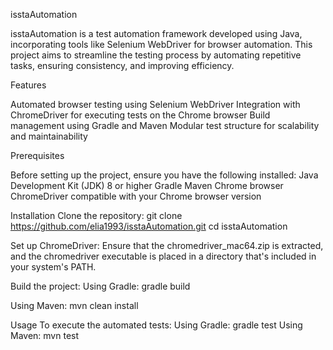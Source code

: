 isstaAutomation

isstaAutomation is a test automation framework developed using Java, incorporating tools like Selenium WebDriver for browser automation.
This project aims to streamline the testing process by automating repetitive tasks, ensuring consistency, and improving efficiency.

Features

Automated browser testing using Selenium WebDriver
Integration with ChromeDriver for executing tests on the Chrome browser
Build management using Gradle and Maven
Modular test structure for scalability and maintainability

Prerequisites

Before setting up the project, ensure you have the following installed:
Java Development Kit (JDK) 8 or higher
Gradle
Maven
Chrome browser
ChromeDriver compatible with your Chrome browser version

Installation
Clone the repository:
  git clone https://github.com/elia1993/isstaAutomation.git
  cd isstaAutomation

Set up ChromeDriver:
  Ensure that the chromedriver_mac64.zip is extracted, and the chromedriver executable is placed in a directory that's included in your system's PATH.  

Build the project:
  Using Gradle:
    gradle build

Using Maven:
  mvn clean install
  
Usage
To execute the automated tests:
  Using Gradle:   gradle test
  Using Maven:    mvn test

